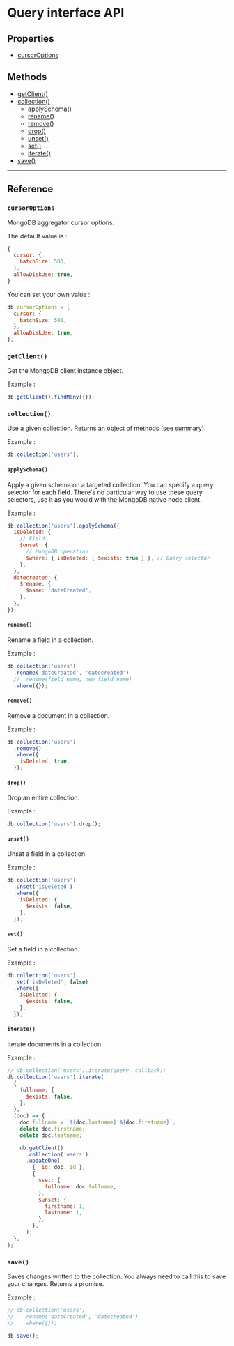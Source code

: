 # Query interface API

## Properties

- [cursorOptions](#cursorOptions)

## Methods

- [getClient()](#getClient)
- [collection()](#collection)
  - [applySchema()](#applySchema)
  - [rename()](#rename)
  - [remove()](#remove)
  - [drop()](#drop)
  - [unset()](#unset)
  - [set()](#set)
  - [iterate()](#iterate)
- [save()](#save)

---

## Reference

### `cursorOptions`

MongoDB aggregator cursor options.

The default value is :

```js
{
  cursor: {
    batchSize: 500,
  },
  allowDiskUse: true,
}
```

You can set your own value :

```js
db.cursorOptions = {
  cursor: {
    batchSize: 500,
  },
  allowDiskUse: true,
};
```

### `getClient()`

Get the MongoDB client instance object.

Example :

```javascript
db.getClient().findMany({});
```

### `collection()`

Use a given collection. Returns an object of methods (see [summary](#methods)).

Example :

```javascript
db.collection('users');
```

#### `applySchema()`

Apply a given schema on a targeted collection. You can specify a query selector for each field. There's no particular way to use these query selectors, use it as you would with the MongoDB native node client.

Example :

```javascript
db.collection('users').applySchema({
  isDeleted: {
    // Field
    $unset: {
      // MongoDB operation
      $where: { isDeleted: { $exists: true } }, // Query selector
    },
  },
  datecreated: {
    $rename: {
      $name: 'dateCreated',
    },
  },
});
```

#### `rename()`

Rename a field in a collection.

Example :

```javascript
db.collection('users')
  .rename('dateCreated', 'datecreated')
  // .rename(field_name, new_field_name)
  .where({});
```

#### `remove()`

Remove a document in a collection.

Example :

```javascript
db.collection('users')
  .remove()
  .where({
    isDeleted: true,
  });
```

#### `drop()`

Drop an entire collection.

Example :

```javascript
db.collection('users').drop();
```

#### `unset()`

Unset a field in a collection.

Example :

```javascript
db.collection('users')
  .unset('isDeleted')
  .where({
    isDeleted: {
      $exists: false,
    },
  });
```

#### `set()`

Set a field in a collection.

Example :

```javascript
db.collection('users')
  .set('isDeleted', false)
  .where({
    isDeleted: {
      $exists: false,
    },
  });
```

#### `iterate()`

Iterate documents in a collection.

Example :

```javascript
// db.collection('users').iterate(query, callback);
db.collection('users').iterate(
  {
    fullname: {
      $exists: false,
    },
  },
  (doc) => {
    doc.fullname = `${doc.lastname} ${doc.firstname}`;
    delete doc.firstname;
    delete doc.lastname;

    db.getClient()
      .collection('users')
      .updateOne(
        { _id: doc._id },
        {
          $set: {
            fullname: doc.fullname,
          },
          $unset: {
            firstname: 1,
            lastname: 1,
          },
        },
      );
  },
);
```

### `save()`

Saves changes written to the collection. You always need to call this to save your changes. Returns a promise.

Example :

```javascript
// db.collection('users')
//   .rename('dateCreated', 'datecreated')
//   .where({});

db.save();
```
